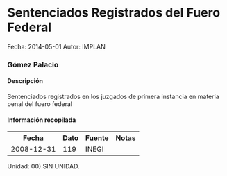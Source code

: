 Sentenciados Registrados del Fuero Federal
=====

Fecha: 2014-05-01
Autor: IMPLAN

### Gómez Palacio

#### Descripción

Sentenciados registrados en los juzgados de primera instancia en materia penal del fuero federal

#### Información recopilada

<table class="table table-hover table-bordered">
  <tr><th>Fecha</th><th>Dato</th><th>Fuente</th><th>Notas</th></tr>
  <tr><td>2008-12-31</td><td>119</td><td>INEGI</td><td></td></tr>
</table>

Unidad: 00) SIN UNIDAD.
